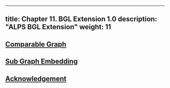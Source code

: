 
---
title: Chapter 11. BGL Extension 1.0
description: "ALPS BGL Extension"
weight: 11
---

## [Comparable Graph](graph)

## [Sub Graph Embedding](subgraph)

## [Acknowledgement](ackn)
